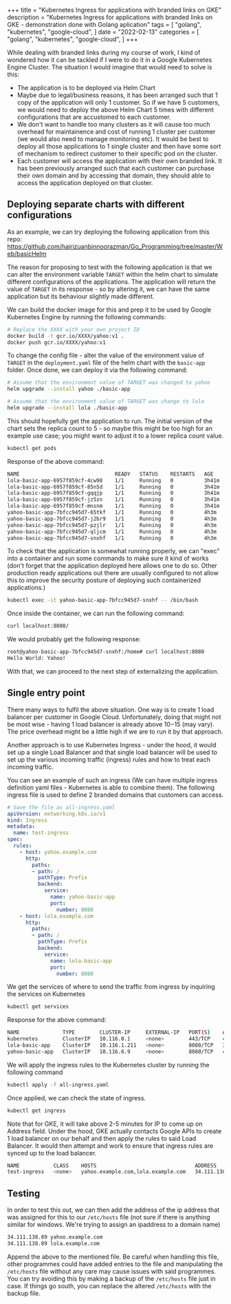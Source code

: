 +++
title = "Kubernetes Ingress for applications with branded links on GKE"
description = "Kubernetes Ingress for applications with branded links on GKE - demonstration done with Golang aplication"
tags = [
    "golang",
    "kubernetes",
    "google-cloud",
]
date = "2022-02-13"
categories = [
    "golang",
    "kubernetes",
    "google-cloud",
]
+++

While dealing with branded links during my course of work, I kind of wondered how it can be tackled if I were to do it in a Google Kubernetes Engine Cluster. The situation I would imagine that would need to solve is this:

- The application is to be deployed via Helm Chart
- Maybe due to legal/business reasons, it has been arranged such that 1 copy of the application will only 1 customer. So if we have 5 customers, we would need to deploy the above Helm Chart 5 times with different configurations that are accustomed to each customer.
- We don't want to handle too many clusters as it will cause too much overhead for maintainence and cost of running 1 cluster per customer (we would also need to manage monitoring etc). It would be best to deploy all those applications to 1 single cluster and then have some sort of mechanism to redirect customer to their specific pod on the cluster.
- Each customer will access the application with their own branded link. It has been previously arranged such that each customer can purchase their own domain and by accessing that domain, they should able to access the application deployed on that cluster.

## Deploying separate charts with different configurations

As an example, we can try deploying the following application from this repo: https://github.com/hairizuanbinnoorazman/Go_Programming/tree/master/Web/basicHelm

The reason for proposing to test with the following application is that we can alter the environment variable `TARGET` within the helm chart to simulate different configurations of the applications. The application will return the value of `TARGET` in its response - so by altering it, we can have the same application but its behaviour slightly made different.

We can build the docker image for this and prep it to be used by Google Kubernetes Engine by running the following commands:

```bash
# Replace the XXXX with your own project ID
docker build -t gcr.io/XXXX/yahoo:v1 .
docker push gcr.io/XXXX/yahoo:v1
```

To change the config file - alter the value of the environment value of `TARGET` in the `deployment.yaml` file of the helm chart with the `basic-app` folder. Once done, we can deploy it via the following command:

```bash
# Assume that the environment value of TARGET was changed to yahoo
helm upgrade --install yahoo ./basic-app

# Assume that the environment value of TARGET was change to lola
helm upgrade --install lola ./basic-app
```

This should hopefully get the application to run. The initial version of the chart sets the replica count to 5 - so maybe this might be too high for an example use case; you might want to adjust it to a lower replica count value.

```bash
kubectl get pods
```

Response of the above command:

```bash
NAME                               READY   STATUS    RESTARTS   AGE
lola-basic-app-6957f859cf-4cw98    1/1     Running   0          3h41m
lola-basic-app-6957f859cf-85n5d    1/1     Running   0          3h41m
lola-basic-app-6957f859cf-gqqjp    1/1     Running   0          3h41m
lola-basic-app-6957f859cf-jz5zn    1/1     Running   0          3h41m
lola-basic-app-6957f859cf-mnsnm    1/1     Running   0          3h41m
yahoo-basic-app-7bfcc945d7-65tkf   1/1     Running   0          4h3m
yahoo-basic-app-7bfcc945d7-j2br9   1/1     Running   0          4h3m
yahoo-basic-app-7bfcc945d7-pzjlr   1/1     Running   0          4h3m
yahoo-basic-app-7bfcc945d7-qljcm   1/1     Running   0          4h3m
yahoo-basic-app-7bfcc945d7-snxhf   1/1     Running   0          4h3m
```

To check that the application is somewhat running properly, we can "exec" into a container and run some commands to make sure it kind of works (don't forget that the application deployed here allows one to do so. Other production ready applications out there are usually configured to not allow this to improve the security posture of deploying such containerized applications.)

```bash
kubectl exec -it yahoo-basic-app-7bfcc945d7-snxhf -- /bin/bash
```

Once inside the container, we can run the following command:

```bash
curl localhost:8080/
```

We would probably get the following response:

```bash
root@yahoo-basic-app-7bfcc945d7-snxhf:/home# curl localhost:8080
Hello World: Yahoo!
```

With that, we can proceed to the next step of externalizing the application.

## Single entry point

There many ways to fulfil the above situation. One way is to create 1 load balancer per customer in Google Cloud. Unfortunately, doing that might not be most wise - having 1 load balancer is already above $10-$15 (may vary). The price overhead might be a little high if we are to run it by that approach. 

Another approach is to use Kubernetes Ingress - under the hood, it would set up a single Load Balancer and that single load balancer will be used to set up the various incoming traffic (ingress) rules and how to treat each incoming traffic.

You can see an example of such an ingress (We can have multiple ingress definition yaml files - Kubernetes is able to combine them). The following ingress file is used to define 2 branded domains that customers can access.

```yaml
# Save the file as all-ingress.yaml
apiVersion: networking.k8s.io/v1
kind: Ingress
metadata:
  name: test-ingress
spec:
  rules:
    - host: yahoo.example.com
      http:
        paths:
        - path: /
          pathType: Prefix
          backend:
            service:
              name: yahoo-basic-app
              port:
                number: 8080
    - host: lola.example.com
      http:
        paths:
        - path: /
          pathType: Prefix
          backend:
            service:
              name: lola-basic-app
              port:
                number: 8080
```

We get the services of where to send the traffic from ingress by inquiring the services on Kubernetes

```bash
kubectl get services
```

Response for the above command:

```bash
NAME              TYPE        CLUSTER-IP     EXTERNAL-IP   PORT(S)    AGE
kubernetes        ClusterIP   10.116.0.1     <none>        443/TCP    4h55m
lola-basic-app    ClusterIP   10.116.1.211   <none>        8080/TCP   3h53m
yahoo-basic-app   ClusterIP   10.116.6.9     <none>        8080/TCP   4h50m
```

We will apply the ingress rules to the Kubernetes cluster by running the following command

```bash
kubectl apply -f all-ingress.yaml
```

Once applied, we can check the state of ingress.

```bash
kubectl get ingress
```

Note that for GKE, it will take above 2-5 minutes for IP to come up on Address field. Under the hood, GKE actually contacts Google APIs to create 1 load balancer on our behalf and then apply the rules to said Load Balancer. It would then attempt and work to ensure that ingress rules are synced up to the load balancer.

```bash
NAME           CLASS    HOSTS                                ADDRESS         PORTS   AGE
test-ingress   <none>   yahoo.example.com,lola.example.com   34.111.138.89   80      175m
```

## Testing

In order to test this out, we can then add the address of the ip address that was assigned for this to our `/etc/hosts` file (not sure if there is anything similar for windows. We're trying to assign an ipaddress to a domain name)

```bash
34.111.138.89 yahoo.example.com
34.111.138.89 lola.example.com
```

Append the above to the mentioned file. Be careful when handling this file, other programmes could have added entries to the file and manipulating the `/etc/hosts` file without any care may cause issues with said programmes. You can try avoiding this by making a backup of the `/etc/hosts` file just in case. If things go south, you can replace the altered `/etc/hosts` with the backup file.